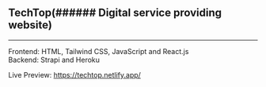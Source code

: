 ## TechTop(###### Digital service providing website)
-----------------------------------------------------

Frontend: HTML, Tailwind CSS, JavaScript and React.js    
Backend: Strapi and Heroku

Live Preview: https://techtop.netlify.app/

